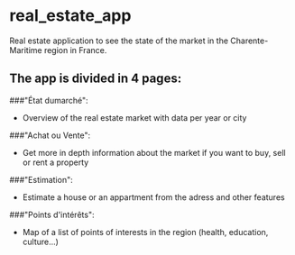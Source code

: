 # real_estate_app
Real estate application to see the state of the market in the Charente-Maritime region in France.

## The app is divided in 4 pages:

###"État dumarché":
- Overview of the real estate market with data per year or city

###"Achat ou Vente":
- Get more in depth information about the market if you want to buy, sell or rent a property

###"Estimation":
- Estimate a house or an appartment from the adress and other features

###"Points d'intérêts":
- Map of a list of points of interests in the region (health, education, culture...)
